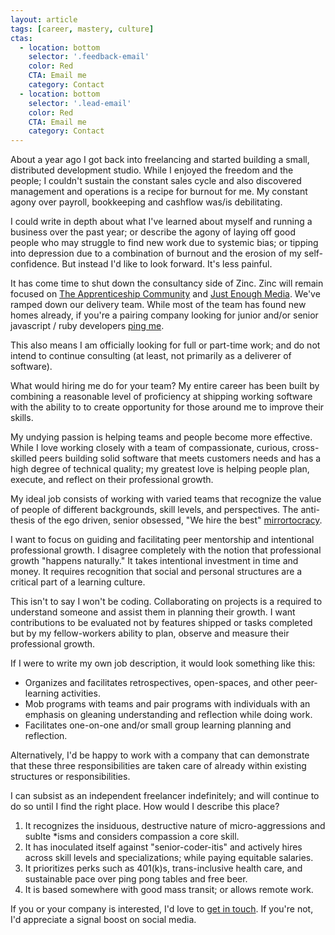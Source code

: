 ```yaml
---
layout: article
tags: [career, mastery, culture]
ctas:
  - location: bottom
    selector: '.feedback-email'
    color: Red
    CTA: Email me
    category: Contact
  - location: bottom
    selector: '.lead-email'
    color: Red
    CTA: Email me
    category: Contact
---
```


About a year ago I got back into freelancing and started building a small,
distributed development studio. While I enjoyed the freedom and the people; I
couldn't sustain the constant sales cycle and also discovered management and
operations is a recipe for burnout for me. My constant agony over payroll,
bookkeeping and cashflow was/is debilitating.

I could write in depth about what I've learned about myself and running a
business over the past year; or describe the agony of laying off good people who
may struggle to find new work due to systemic bias; or tipping into depression
due to a combination of burnout and the erosion of my self-confidence. But
instead I'd like to look forward. It's less painful.

It has come time to shut down the consultancy side of Zinc. Zinc will remain
focused on [The Apprenticeship Community](https://apprenticeship.community) and
[Just Enough Media](https://leanpub.com/u/justenoughmedia). We've ramped down
our delivery team. While most of the team has found new homes already, if
you're a pairing company looking for junior and/or senior javascript / ruby
developers [ping me](mailto:zee@zeespencer.com).

This also means I am officially looking for full or part-time work; and do not
intend to continue consulting (at least, not primarily as a deliverer of
software).

What would hiring me do for your team? My entire career has been built by
combining a reasonable level of proficiency at shipping working software with
the ability to to create opportunity for those around me to improve their
skills.

My undying passion is helping teams and people become more effective. While I love
working closely with a team of compassionate, curious, cross-skilled peers
building solid software that meets customers needs and has a high degree of
technical quality; my greatest love is helping people plan, execute, and
reflect on their professional growth.

My ideal job consists of working with varied teams that recognize the
value of people of different backgrounds, skill levels, and perspectives. The
anti-thesis of the ego driven, senior obsessed, "We hire the best"
[mirrortocracy](http://carlos.bueno.org/2014/06/mirrortocracy.html).

I want to focus on guiding and facilitating peer mentorship and intentional
professional growth. I disagree completely with the notion that professional
growth "happens naturally." It takes intentional investment in time and money.
It requires recognition that social and personal structures are a critical part
of a learning culture.

This isn't to say I won't be coding. Collaborating on projects is a required 
to understand someone and assist them in planning their growth. I want
contributions to be evaluated not by features shipped or tasks completed but by
my fellow-workers ability to plan, observe and measure their professional
growth.

If I were to write my own job description, it would look something like this:

* Organizes and facilitates retrospectives, open-spaces, and other
  peer-learning activities.
* Mob programs with teams and pair programs with individuals with an emphasis
  on gleaning understanding and reflection while doing work.
* Facilitates one-on-one and/or small group learning planning and reflection.

Alternatively, I'd be happy to work with a company that can demonstrate that
these three responsibilities are taken care of already within existing
structures or responsibilities.

I can subsist as an independent freelancer indefinitely; and will continue to
do so until I find the right place. How would I describe this place?

1. It recognizes the insiduous, destructive nature of micro-aggressions and
   sublte \*isms and considers compassion a core skill.
2. It has inoculated itself against "senior-coder-itis" and actively hires
   across skill levels and specializations; while paying equitable salaries.
3. It prioritizes perks such as 401(k)s, trans-inclusive health care, and
   sustainable pace over ping pong tables and free beer.
4. It is based somewhere with good mass transit; or allows remote work.

If you or your company is interested, I'd love to [get in
touch](mailto:zee@zeespencer.com).  If you're not, I'd appreciate a signal
boost on social media.
